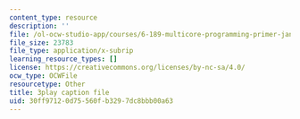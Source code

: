 ```yaml
---
content_type: resource
description: ''
file: /ol-ocw-studio-app/courses/6-189-multicore-programming-primer-january-iap-2007/30ff97120d75560fb3297dc8bbb00a63_A0f4HUTooM4.vtt
file_size: 23783
file_type: application/x-subrip
learning_resource_types: []
license: https://creativecommons.org/licenses/by-nc-sa/4.0/
ocw_type: OCWFile
resourcetype: Other
title: 3play caption file
uid: 30ff9712-0d75-560f-b329-7dc8bbb00a63
---
```


